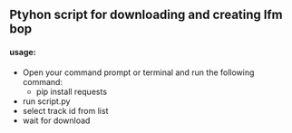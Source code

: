 ## Ptyhon script for downloading and creating lfm bop

#### usage:
 - Open your command prompt or terminal and run the following command:
   * pip install requests
 - run script.py 
 - select track id from list
 - wait for download
